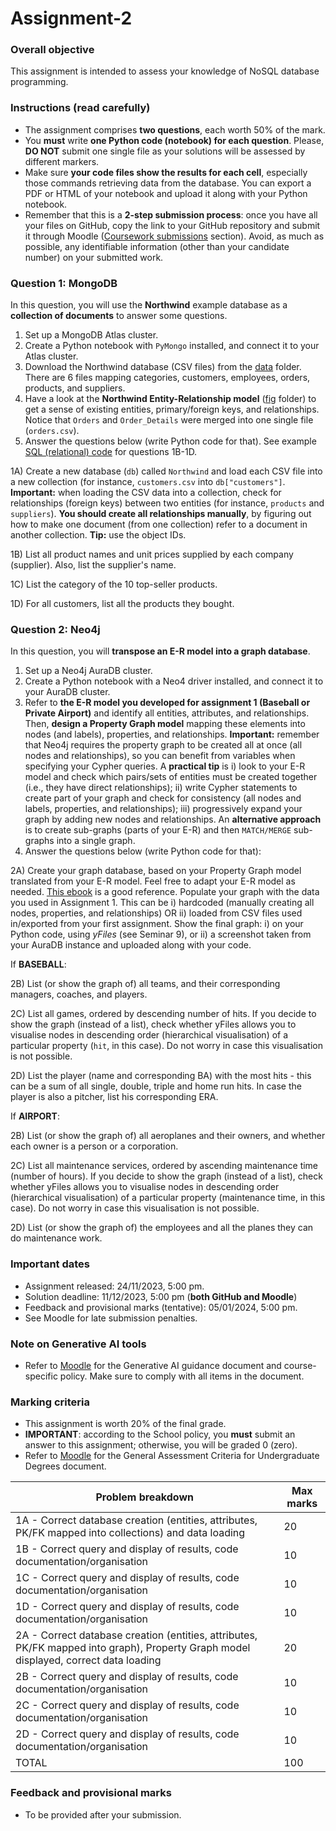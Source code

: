 # Assignment-2

### Overall objective

This assignment is intended to assess your knowledge of NoSQL database programming.

### Instructions (read carefully)

* The assignment comprises **two questions**, each worth 50% of the mark.
* You **must** write **one Python code (notebook) for each question**. Please, **DO NOT** submit one single file as your solutions will be assessed by different markers.
* Make sure **your code files show the results for each cell**, especially those commands retrieving data from the database. You can export a PDF or HTML of your notebook and upload it along with your Python notebook.
* Remember that this is a **2-step submission process**: once you have all your files on GitHub, copy the link to your GitHub repository and submit it through Moodle ([Coursework submissions](https://moodle.lse.ac.uk/mod/assign/view.php?id=1132257) section). Avoid, as much as possible, any identifiable information (other than your candidate number) on your submitted work.

### Question 1: MongoDB

In this question, you will use the **Northwind** example database as a **collection of documents** to answer some questions.

1. Set up a MongoDB Atlas cluster.
2. Create a Python notebook with `PyMongo` installed, and connect it to your Atlas cluster.
3. Download the Northwind database (CSV files) from the [data](./data) folder. There are 6 files mapping categories, customers, employees, orders, products, and suppliers.
4. Have a look at the **Northwind Entity-Relationship model** ([fig](./fig) folder) to get a sense of existing entities, primary/foreign keys, and relationships. Notice that `Orders` and `Order_Details` were merged into one single file (`orders.csv`).
5. Answer the questions below (write Python code for that). See example [SQL (relational) code](./code) for questions 1B-1D. 

1A) Create a new database (`db`) called `Northwind` and load each CSV file into a new collection (for instance, `customers.csv` into `db["customers"]`. **Important:** when loading the CSV data into a collection, check for relationships (foreign keys) between two entities (for instance, `products` and `suppliers`). **You should create all relationships manually**, by figuring out how to make one document (from one collection) refer to a document in another collection. **Tip:** use the object IDs.

1B) List all product names and unit prices supplied by each company (supplier). Also, list the supplier's name.

1C) List the category of the 10 top-seller products.

1D) For all customers, list all the products they bought.

### Question 2: Neo4j

In this question, you will **transpose an E-R model into a graph database**.

1. Set up a Neo4j AuraDB cluster.
2. Create a Python notebook with a Neo4 driver installed, and connect it to your AuraDB cluster.
3. Refer to **the E-R model you developed for assignment 1 (Baseball or Private Airport)** and identify all entities, attributes, and relationships. Then, **design a Property Graph model** mapping these elements into nodes (and labels), properties, and relationships. **Important:** remember that Neo4j requires the property graph to be created all at once (all nodes and relationships), so you can benefit from variables when specifying your Cypher queries. A **practical tip** is i) look to your E-R model and check which pairs/sets of entities must be created together (i.e., they have direct relationships); ii) write Cypher statements to create part of your graph and check for consistency (all nodes and labels, properties, and relationships); iii) progressively expand your graph by adding new nodes and relationships. An **alternative approach** is to create sub-graphs (parts of your E-R) and then `MATCH/MERGE` sub-graphs into a single graph.
4. Answer the questions below (write Python code for that):

2A) Create your graph database, based on your Property Graph model translated from your E-R model. Feel free to adapt your E-R model as needed. [This ebook](https://neo4j.com/whitepapers/definitive-guide-graph-databases-rdbms-developer/) is a good reference. Populate your graph with the data you used in Assignment 1. This can be i) hardcoded (manually creating all nodes, properties, and relationships) OR ii) loaded from CSV files used in/exported from your first assignment. Show the final graph: i) on your Python code, using *yFiles* (see Seminar 9), or ii) a screenshot taken from your AuraDB instance and uploaded along with your code. 

If **BASEBALL**:

2B) List (or show the graph of) all teams, and their corresponding managers, coaches, and players.

2C) List all games, ordered by descending number of hits. If you decide to show the graph (instead of a list), check whether yFiles allows you to visualise nodes in descending order (hierarchical visualisation) of a particular property (`hit`, in this case). Do not worry in case this visualisation is not possible.

2D) List the player (name and corresponding BA) with the most hits - this can be a sum of all single, double, triple and home run hits. In case the player is also a pitcher, list his corresponding ERA.

If **AIRPORT**:

2B) List (or show the graph of) all aeroplanes and their owners, and whether each owner is a person or a corporation.

2C) List all maintenance services, ordered by ascending maintenance time (number of hours). If you decide to show the graph (instead of a list), check whether yFiles allows you to visualise nodes in descending order (hierarchical visualisation) of a particular property (maintenance time, in this case). Do not worry in case this visualisation is not possible.

2D) List (or show the graph of) the employees and all the planes they can do maintenance work.

### Important dates

* Assignment released: 24/11/2023, 5:00 pm.
* Solution deadline: 11/12/2023, 5:00 pm (**both GitHub and Moodle**)
* Feedback and provisional marks (tentative): 05/01/2024, 5:00 pm.
* See Moodle for late submission penalties.

### Note on Generative AI tools

* Refer to [Moodle](https://moodle.lse.ac.uk/course/view.php?id=7681) for the Generative AI guidance document and course-specific policy. Make sure to comply with all items in the document.

### Marking criteria

* This assignment is worth 20% of the final grade.
* **IMPORTANT**: according to the School policy, you **must** submit an answer to this assignment; otherwise, you will be graded 0 (zero).
* Refer to [Moodle](https://moodle.lse.ac.uk/course/view.php?id=7681) for the General Assessment Criteria for Undergraduate Degrees document.

| Problem breakdown  | Max marks |
| ------------- | ------------- |
| 1A - Correct database creation (entities, attributes, PK/FK mapped into collections) and data loading | 20 |
| 1B - Correct query and display of results, code documentation/organisation | 10 |
| 1C - Correct query and display of results, code documentation/organisation | 10 |
| 1D - Correct query and display of results, code documentation/organisation | 10 |
| 2A - Correct database creation (entities, attributes, PK/FK mapped into graph), Property Graph model displayed, correct data loading | 20 |
| 2B - Correct query and display of results, code documentation/organisation | 10 |
| 2C - Correct query and display of results, code documentation/organisation | 10 |
| 2D - Correct query and display of results, code documentation/organisation | 10 |
| TOTAL | 100 |

### Feedback and provisional marks

* To be provided after your submission.
